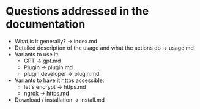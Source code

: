 # Questions addressed in the documentation

- What is it generally? -> index.md
- Detailed description of the usage and what the actions do -> usage.md
- Variants to use it:
  - GPT -> gpt.md
  - Plugin -> plugin.md
  - plugin developer -> plugin.md
- Variants to have it https accessible:
  - let's encrypt -> https.md
  - ngrok -> https.md
- Download / installation -> install.md
